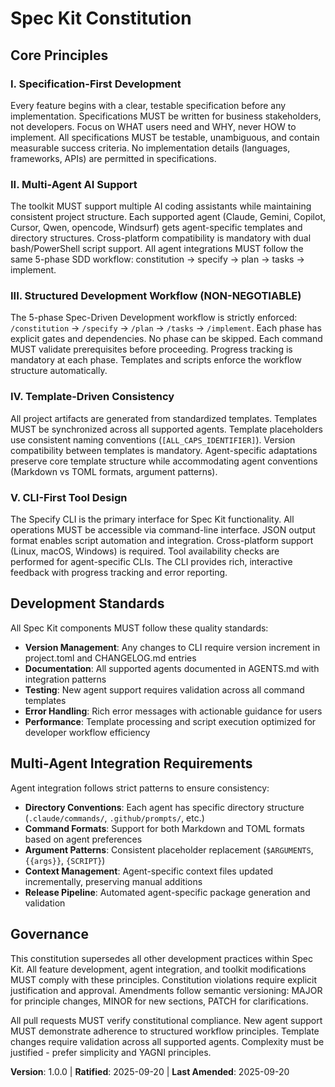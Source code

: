 <!--
SYNC IMPACT REPORT - Constitution Update
==========================================

Version Change: INITIAL → 1.0.0 (Initial constitution creation)

Principle Additions:
- I. Specification-First Development: Establishes requirement for testable, business-focused specifications
- II. Multi-Agent AI Support: Defines support for 7 AI agents with consistent workflow
- III. Structured Development Workflow: Enforces 5-phase SDD process (constitution→specify→plan→tasks→implement)
- IV. Template-Driven Consistency: Requires standardized templates across all agents
- V. CLI-First Tool Design: Mandates command-line interface as primary interaction method

New Sections Added:
- Development Standards: Quality requirements for version management, documentation, testing
- Multi-Agent Integration Requirements: Specific patterns for agent integration
- Governance: Constitutional compliance and amendment procedures

Templates Requiring Updates:
✅ /templates/plan-template.md (constitution version reference updated v2.1.1 → v1.0.0)
✅ /templates/spec-template.md (already aligned with Specification-First principle)
✅ /templates/tasks-template.md (already aligned with Structured Workflow principle)
✅ /templates/commands/*.md (already reference constitution dynamically)

Follow-up TODOs:
- None - all placeholders resolved and templates synchronized

Constitutional Compliance:
- All templates validated against new principles
- Multi-agent support patterns documented and enforced
- 5-phase workflow structure preserved in all command templates
- CLI-first design maintained in tool architecture
-->

# Spec Kit Constitution

## Core Principles

### I. Specification-First Development

Every feature begins with a clear, testable specification before any implementation. Specifications MUST be written for business stakeholders, not developers. Focus on WHAT users need and WHY, never HOW to implement. All specifications MUST be testable, unambiguous, and contain measurable success criteria. No implementation details (languages, frameworks, APIs) are permitted in specifications.

### II. Multi-Agent AI Support

The toolkit MUST support multiple AI coding assistants while maintaining consistent project structure. Each supported agent (Claude, Gemini, Copilot, Cursor, Qwen, opencode, Windsurf) gets agent-specific templates and directory structures. Cross-platform compatibility is mandatory with dual bash/PowerShell script support. All agent integrations MUST follow the same 5-phase SDD workflow: constitution → specify → plan → tasks → implement.

### III. Structured Development Workflow (NON-NEGOTIABLE)

The 5-phase Spec-Driven Development workflow is strictly enforced: `/constitution` → `/specify` → `/plan` → `/tasks` → `/implement`. Each phase has explicit gates and dependencies. No phase can be skipped. Each command MUST validate prerequisites before proceeding. Progress tracking is mandatory at each phase. Templates and scripts enforce the workflow structure automatically.

### IV. Template-Driven Consistency

All project artifacts are generated from standardized templates. Templates MUST be synchronized across all supported agents. Template placeholders use consistent naming conventions (`[ALL_CAPS_IDENTIFIER]`). Version compatibility between templates is mandatory. Agent-specific adaptations preserve core template structure while accommodating agent conventions (Markdown vs TOML formats, argument patterns).

### V. CLI-First Tool Design

The Specify CLI is the primary interface for Spec Kit functionality. All operations MUST be accessible via command-line interface. JSON output format enables script automation and integration. Cross-platform support (Linux, macOS, Windows) is required. Tool availability checks are performed for agent-specific CLIs. The CLI provides rich, interactive feedback with progress tracking and error reporting.

## Development Standards

All Spec Kit components MUST follow these quality standards:

- **Version Management**: Any changes to CLI require version increment in project.toml and CHANGELOG.md entries
- **Documentation**: All supported agents documented in AGENTS.md with integration patterns
- **Testing**: New agent support requires validation across all command templates
- **Error Handling**: Rich error messages with actionable guidance for users
- **Performance**: Template processing and script execution optimized for developer workflow efficiency

## Multi-Agent Integration Requirements

Agent integration follows strict patterns to ensure consistency:

- **Directory Conventions**: Each agent has specific directory structure (`.claude/commands/`, `.github/prompts/`, etc.)
- **Command Formats**: Support for both Markdown and TOML formats based on agent preferences
- **Argument Patterns**: Consistent placeholder replacement (`$ARGUMENTS`, `{{args}}`, `{SCRIPT}`)
- **Context Management**: Agent-specific context files updated incrementally, preserving manual additions
- **Release Pipeline**: Automated agent-specific package generation and validation

## Governance

This constitution supersedes all other development practices within Spec Kit. All feature development, agent integration, and toolkit modifications MUST comply with these principles. Constitution violations require explicit justification and approval. Amendments follow semantic versioning: MAJOR for principle changes, MINOR for new sections, PATCH for clarifications.

All pull requests MUST verify constitutional compliance. New agent support MUST demonstrate adherence to structured workflow principles. Template changes require validation across all supported agents. Complexity must be justified - prefer simplicity and YAGNI principles.

**Version**: 1.0.0 | **Ratified**: 2025-09-20 | **Last Amended**: 2025-09-20
